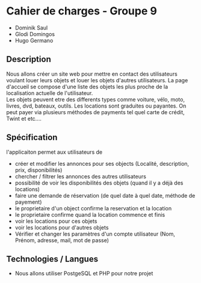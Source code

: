 
# Cahier de charges - Groupe 9
* Dominik Saul
* Glodi Domingos
* Hugo Germano

## Description
Nous allons créer un site web pour mettre en contact des utilisateurs voulant louer leurs objets et louer les objets d'autres utilisateurs. La page d'accueil se compose d'une liste des objets les plus proche de la localisation actuelle de l'utilisateur.   
Les objets peuvent etre des differents types comme voiture, vélo, moto, livres, dvd, bateaux, outils. Les locations sont graduites ou payantes. On peut payer via plusieurs méthodes de payments tel quel carte de crédit, Twint et etc....

## Spécification
l'applicaiton permet aux utilisateurs de
- créer et modifier les annonces pour ses objects (Localité, description, prix, disponibilités)
- chercher / filtrer les annonces des autres utilisateurs
- possibilité de voir les disponibilités des objets (quand il y a déjà des locations)
- faire une demande de réservation (de quel date à quel date, méthode de payement)
- le proprietaire d'un object confirme la reservation et la location
- le proprietaire confirme quand la location commence et finis
- voir les locations pour ces objets
- voir les locations pour d'autres objets
- Vérifier et changer les paramètres d'un compte utilisateur (Nom, Prénom, adresse, mail, mot de passe)

## Technologies / Langues
- Nous allons utiliser PostgeSQL et PHP pour notre projet
